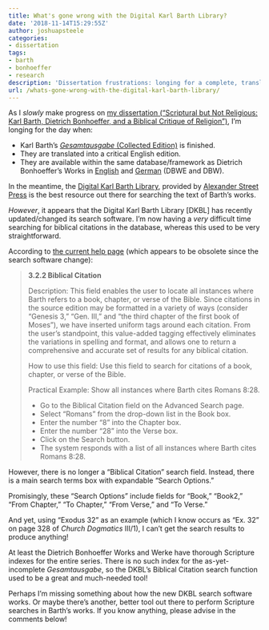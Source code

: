 ```yaml
---
title: What's gone wrong with the Digital Karl Barth Library?
date: '2018-11-14T15:29:55Z'
author: joshuapsteele
categories:
- dissertation
tags:
- barth
- bonhoeffer
- research
description: 'Dissertation frustrations: longing for a complete, translated Barth Gesamtausgabe and a fully functional Digital Karl Barth Library.'
url: /whats-gone-wrong-with-the-digital-karl-barth-library/
---
```

As I *slowly* make progress on [my dissertation (“Scriptural but Not Religious: Karl Barth, Dietrich Bonhoeffer, and a Biblical Critique of Religion”)](https://joshuapsteele.com/heres-the-elevator-pitch-for-my-dissertation-proposal-scriptural-but-not-religious/), I’m longing for the day when:

- Karl Barth’s [*Gesamtausgabe* (Collected Edition)](http://barth.ptsem.edu/research/kb-gesamtausgabe) is finished.
- They are translated into a critical English edition.
- They are available within the same database/framework as Dietrich Bonhoeffer’s Works in [English](https://www.logos.com/product/53339/the-works-of-dietrich-bonhoeffer) and [German](https://www.logos.com/product/152576/dietrich-bonhoeffer-werke) (DBWE and DBW).

In the meantime, the [Digital Karl Barth Library](https://dkbl.alexanderstreet.com), provided by [Alexander Street Press](https://alexanderstreet.com/) is the best resource out there for searching the text of Barth’s works.

*However*, it appears that the Digital Karl Barth Library \[DKBL\] has recently updated/changed its search software. I’m now having a *very* difficult time searching for biblical citations in the database, whereas this used to be very straightforward.

According to [the current help page](https://dkbl.alexanderstreet.com/dkbl.help.html) (which appears to be obsolete since the search software change):

> **3.2.2 Biblical Citation**
> 
>  Description: This field enables the user to locate all instances where Barth refers to a book, chapter, or verse of the Bible. Since citations in the source edition may be formatted in a variety of ways (consider “Genesis 3,” “Gen. III,” and “the third chapter of the first book of Moses”), we have inserted uniform tags around each citation. From the user’s standpoint, this value-added tagging effectively eliminates the variations in spelling and format, and allows one to return a comprehensive and accurate set of results for any biblical citation.
> 
>  How to use this field: Use this field to search for citations of a book, chapter, or verse of the Bible.
> 
>  Practical Example: Show all instances where Barth cites Romans 8:28.
> 
> - Go to the Biblical Citation field on the Advanced Search page.
> - Select “Romans” from the drop-down list in the Book box.
> - Enter the number “8” into the Chapter box.
> - Enter the number “28” into the Verse box.
> - Click on the Search button.
> - The system responds with a list of all instances where Barth cites Romans 8:28.

However, there is no longer a “Biblical Citation” search field. Instead, there is a main search terms box with expandable “Search Options.”

Promisingly, these “Search Options” include fields for “Book,” “Book2,” “From Chapter,” “To Chapter,” “From Verse,” and “To Verse.”

And yet, using “Exodus 32” as an example (which I know occurs as “Ex. 32” on page 328 of *Church Dogmatics* III/1), I can’t get the search results to produce anything!

At least the Dietrich Bonhoeffer Works and Werke have thorough Scripture indexes for the entire series. There is no such index for the as-yet-incomplete *Gesamtausgabe*, so the DKBL’s Biblical Citation search function used to be a great and much-needed tool!

Perhaps I’m missing something about how the new DKBL search software works. Or maybe there’s another, better tool out there to perform Scripture searches in Barth’s works. If you know anything, please advise in the comments below!